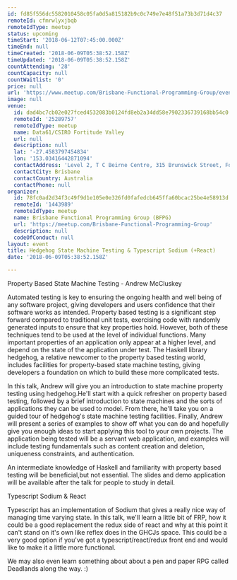 ```yaml
---
id: fd85f556dc5582010458c05fa0d5a815182b9c0c749e7e48f51a73b3d71d4c37
remoteId: cfmrwlyxjbqb
remoteIdType: meetup
status: upcoming
timeStart: '2018-06-12T07:45:00.000Z'
timeEnd: null
timeCreated: '2018-06-09T05:38:52.158Z'
timeUpdated: '2018-06-09T05:38:52.158Z'
countAttending: '28'
countCapacity: null
countWaitlist: '0'
price: null
url: 'https://www.meetup.com/Brisbane-Functional-Programming-Group/events/248688760/'
image: null
venue:
  id: dad4bc7cb02e027fced4532083b0124fd8eb2a34dd58e7902336739168bb54c0
  remoteId: '25289757'
  remoteIdType: meetup
  name: Data61/CSIRO Fortitude Valley
  url: null
  description: null
  lat: '-27.4583797454834'
  lon: '153.03416442871094'
  contactAddress: 'Level 2, T C Beirne Centre, 315 Brunswick Street, Fortitude Valley 4006 QLD'
  contactCity: Brisbane
  contactCountry: Australia
  contactPhone: null
organizer:
  id: 78fc0ad2d34f3c49f9d1e105e0e326fd0fafedcb645ffa60bcac25be4e58913d
  remoteId: '1443989'
  remoteIdType: meetup
  name: Brisbane Functional Programming Group (BFPG)
  url: 'https://meetup.com/Brisbane-Functional-Programming-Group'
  description: null
  codeOfConduct: null
layout: event
title: Hedgehog State Machine Testing & Typescript Sodium (+React)
date: '2018-06-09T05:38:52.158Z'

---
```

<p>Property Based State Machine Testing - Andrew McCluskey</p> <p>Automated testing is key to ensuring the ongoing health and well being of any software project, giving developers and users confidence that their software works as intended. Property based testing is a significant step forward compared to traditional unit tests, exercising code with randomly generated inputs to ensure that key properties hold. However, both of these techniques tend to be used at the level of individual functions. Many important properties of an application only appear at a higher level, and depend on the state of the application under test. The Haskell library hedgehog, a relative newcomer to the property based testing world, includes facilities for property-based state machine testing, giving developers a foundation on which to build these more complicated tests.</p> <p>In this talk, Andrew will give you an introduction to state machine property testing using hedgehog.He'll start with a quick refresher on property based testing, followed by a brief introduction to state machines and the sorts of applications they can be used to model. From there, he'll take you on a guided tour of hedgehog's state machine testing facilities. Finally, Andrew will present a series of examples to show off what you can do and hopefully give you enough ideas to start applying this tool to your own projects. The application being tested will be a servant web application, and examples will include testing fundamentals such as content creation and deletion, uniqueness constraints, and authentication.</p> <p>An intermediate knowledge of Haskell and familiarity with property based testing will be beneficial,but not essential. The slides and demo application will be available after the talk for people to study in detail.</p> <p>Typescript Sodium &amp; React</p> <p>Typescript has an implementation of Sodium that gives a really nice way of managing time varying state. In this talk, we'll learn a little bit of FRP, how it could be a good replacement the redux side of react and why at this point it can't stand on it's own like reflex does in the GHCJs space. This could be a very good option if you've got a typescript/react/redux front end and would like to make it a little more functional.</p> <p>We may also even learn something about about a pen and paper RPG called Deadlands along the way. :)</p>
